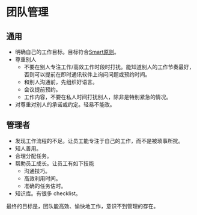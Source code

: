 # 团队管理
## 通用
* 明确自己的工作目标。目标符合[Smart原则](http://baike.baidu.com/item/SMART%E5%8E%9F%E5%88%99)。
* 尊重别人
  * 不要在别人专注工作/高效工作时段时打扰。能知道别人的工作节奏最好，否则可以提前在即时通讯软件上询问问题或预约时间。
  * 和别人沟通前，先组织好语言。
  * 会议提前预约。
  * 工作内容，不要在私人时间打扰别人，除非是特别紧急的情况。
* 对尊重对别人的承诺或约定。轻易不能改。

## 管理者
* 发现工作流程的不足。让员工能专注于自己的工作，而不是被琐事所扰。
* 知人善用。
* 合理分配任务。
* 帮助员工成长。让员工有如下技能
  * 沟通技巧。
  * 高效利用时间。
  * 准确的任务估时。
* 知识库。有很多 checklist。

最终的目标是，团队能高效、愉快地工作，意识不到管理的存在。

